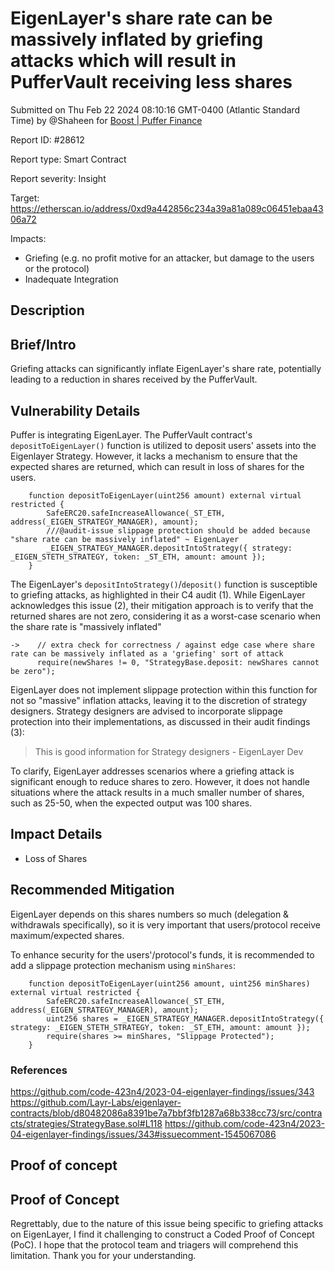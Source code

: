 
# EigenLayer's share rate can be massively inflated by griefing attacks which will result in PufferVault receiving less shares

Submitted on Thu Feb 22 2024 08:10:16 GMT-0400 (Atlantic Standard Time) by @Shaheen for [Boost | Puffer Finance](https://immunefi.com/bounty/pufferfinance-boost/)

Report ID: #28612

Report type: Smart Contract

Report severity: Insight

Target: https://etherscan.io/address/0xd9a442856c234a39a81a089c06451ebaa4306a72

Impacts:
- Griefing (e.g. no profit motive for an attacker, but damage to the users or the protocol)
- Inadequate Integration

## Description
## Brief/Intro
Griefing attacks can significantly inflate EigenLayer's share rate, potentially leading to a reduction in shares received by the PufferVault.

## Vulnerability Details
Puffer is integrating EigenLayer. The PufferVault contract's `depositToEigenLayer()` function is utilized to deposit users' assets into the Eigenlayer Strategy. However, it lacks a mechanism to ensure that the expected shares are returned, which can result in loss of shares for the users.
```solidity
    function depositToEigenLayer(uint256 amount) external virtual restricted {
        SafeERC20.safeIncreaseAllowance(_ST_ETH, address(_EIGEN_STRATEGY_MANAGER), amount);
        ///@audit-issue slippage protection should be added because "share rate can be massively inflated" ~ EigenLayer
        _EIGEN_STRATEGY_MANAGER.depositIntoStrategy({ strategy: _EIGEN_STETH_STRATEGY, token: _ST_ETH, amount: amount });
    }
```
The EigenLayer's `depositIntoStrategy()`/`deposit()` function is susceptible to griefing attacks, as highlighted in their C4 audit (1). While EigenLayer acknowledges this issue (2), their mitigation approach is to verify that the returned shares are not zero, considering it as a worst-case scenario when the share rate is "massively inflated"
```solidity
->    // extra check for correctness / against edge case where share rate can be massively inflated as a 'griefing' sort of attack
      require(newShares != 0, "StrategyBase.deposit: newShares cannot be zero");
```

EigenLayer does not implement slippage protection within this function for not so "massive" inflation attacks, leaving it to the discretion of strategy designers. Strategy designers are advised to incorporate slippage protection into their implementations, as discussed in their audit findings (3):
> This is good information for Strategy designers - EigenLayer Dev

To clarify, EigenLayer addresses scenarios where a griefing attack is significant enough to reduce shares to zero. However, it does not handle situations where the attack results in a much smaller number of shares, such as 25-50, when the expected output was 100 shares.

## Impact Details
- Loss of Shares

## Recommended Mitigation
EigenLayer depends on this shares numbers so much (delegation & withdrawals specifically), so it is very important that users/protocol receive maximum/expected shares.

To enhance security for the users'/protocol's funds, it is recommended to add a slippage protection mechanism using `minShares`:
```solidity
    function depositToEigenLayer(uint256 amount, uint256 minShares) external virtual restricted {
        SafeERC20.safeIncreaseAllowance(_ST_ETH, address(_EIGEN_STRATEGY_MANAGER), amount);
        uint256 shares = _EIGEN_STRATEGY_MANAGER.depositIntoStrategy({ strategy: _EIGEN_STETH_STRATEGY, token: _ST_ETH, amount: amount });
        require(shares >= minShares, "Slippage Protected");
    }
```
### References
https://github.com/code-423n4/2023-04-eigenlayer-findings/issues/343
https://github.com/Layr-Labs/eigenlayer-contracts/blob/d80482086a8391be7a7bbf3fb1287a68b338cc73/src/contracts/strategies/StrategyBase.sol#L118
https://github.com/code-423n4/2023-04-eigenlayer-findings/issues/343#issuecomment-1545067086
        
## Proof of concept
## Proof of Concept

Regrettably, due to the nature of this issue being specific to griefing attacks on EigenLayer, I find it challenging to construct a Coded Proof of Concept (PoC). I hope that the protocol team and triagers will comprehend this limitation. Thank you for your understanding.